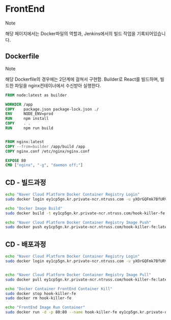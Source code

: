 # FrontEnd

> [!NOTE]
> 해당 페이지에서는 Docker파일의 역할과, Jenkins에서의 빌드 작업을 기록되어있습니다.

## Dockerfile

> [!NOTE]
> 해당 Dockerfile의 경우에는 2단계에 걸쳐서 구현함.
> Builder로 React를 빌드하며, 빌드한 파일을 nginx컨테이너에서 수신받아 실행한다.

```dockerfile
FROM node:latest as builder

WORKDIR /app
COPY    package.json package-lock.json ./
ENV     NODE_ENV=prod
RUN     npm install
COPY    . .
RUN     npm run build


FROM nginx:latest
COPY --from=builder /app/build /app
COPY nginx.conf /etc/nginx/nginx.conf

EXPOSE 80
CMD ["nginx", "-g", "daemon off;"]
```

## CD - 빌드과정

```bash
echo "Naver Cloud Platform Docker Container Registry Login"
sudo docker login ey1cp5gn.kr.private-ncr.ntruss.com -u yXOrGQFmk7BfURVyU5Dw -p bv0q1CSqr8kPEjZmyTA5qSreGz4FWUTJtJFObiO6

echo "Docker Image Build"
sudo docker build -t ey1cp5gn.kr.private-ncr.ntruss.com/hook-killer-fe .

echo "Naver Cloud Platform Docker Container Registry Image Push"
sudo docker push ey1cp5gn.kr.private-ncr.ntruss.com/hook-killer-fe:latest
```

## CD - 배포과정

```bash
echo "Naver Cloud Platform Docker Container Registry Login"
sudo docker login ey1cp5gn.kr.private-ncr.ntruss.com -u yXOrGQFmk7BfURVyU5Dw -p bv0q1CSqr8kPEjZmyTA5qSreGz4FWUTJtJFObiO6


echo "Naver Cloud Platform Docker Container Registry Image Pull"
sudo docker pull ey1cp5gn.kr.private-ncr.ntruss.com/hook-killer-fe:latest

echo "Docker Container FrontEnd Container Kill"
sudo docker stop hook-killer-fe
sudo docker rm hook-killer-fe

echo "FrontEnd Image Run Container"
sudo docker run -d -p 80:80 --name hook-killer-fe ey1cp5gn.kr.private-ncr.ntruss.com/hook-killer-fe:latest
```
